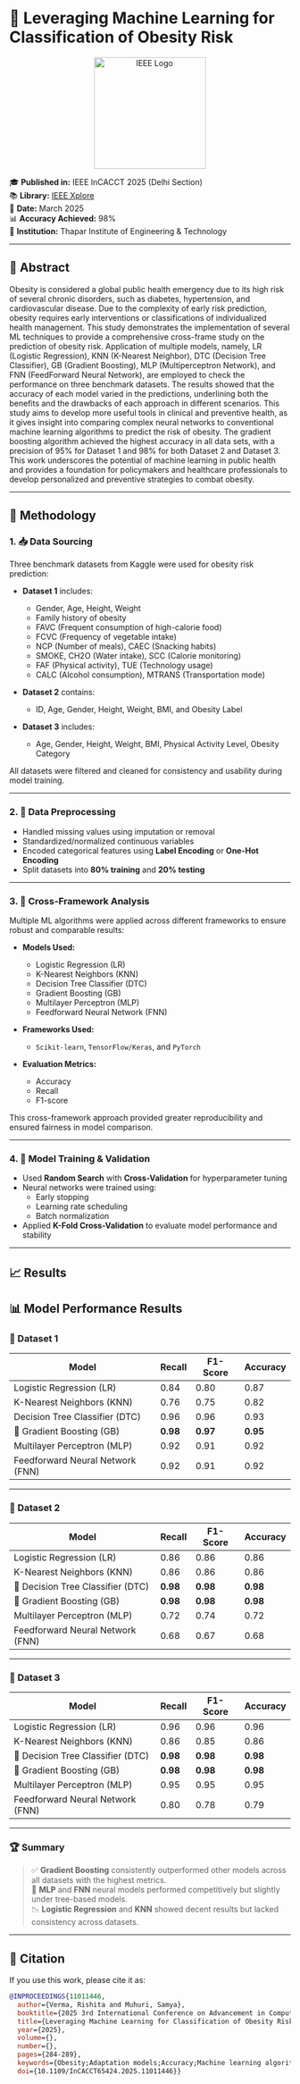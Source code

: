 # 🧠 Leveraging Machine Learning for Classification of Obesity Risk

<p align="center">
  <img src="https://ieeeusa.org/wp-content/uploads/2020/06/XPDL-601.jpg" width="200" alt="IEEE Logo" />
</p>

🎓 **Published in:** IEEE InCACCT 2025 (Delhi Section)  
📚 **Library:** [IEEE Xplore](https://ieeexplore.ieee.org/document/11011446)  
📅 **Date:** March 2025  
📊 **Accuracy Achieved:** 98%   
📍 **Institution:** Thapar Institute of Engineering & Technology

---

## 📌 Abstract

Obesity is considered a global public health emergency due to its high risk of several chronic disorders, such as diabetes, hypertension, and cardiovascular disease. Due to the complexity of early risk prediction, obesity requires early interventions or classifications of individualized health management. This study demonstrates the implementation of several ML techniques to provide a comprehensive cross-frame study on the prediction of obesity risk. Application of multiple models, namely, LR (Logistic Regression), KNN (K-Nearest Neighbor), DTC (Decision Tree Classifier), GB (Gradient Boosting), MLP (Multiperceptron Network), and FNN (FeedForward Neural Network), are employed to check the performance on three benchmark datasets. The results showed that the accuracy of each model varied in the predictions, underlining both the benefits and the drawbacks of each approach in different scenarios. This study aims to develop more useful tools in clinical and preventive health, as it gives insight into comparing complex neural networks to conventional machine learning algorithms to predict the risk of obesity. The gradient boosting algorithm achieved the highest accuracy in all data sets, with a precision of 95% for Dataset 1 and 98% for both Dataset 2 and Dataset 3. This work underscores the potential of machine learning in public health and provides a foundation for policymakers and healthcare professionals to develop personalized and preventive strategies to combat obesity.

---

## 🧪 Methodology

### 1. 📥 Data Sourcing

Three benchmark datasets from Kaggle were used for obesity risk prediction:

- **Dataset 1** includes:
  - Gender, Age, Height, Weight
  - Family history of obesity
  - FAVC (Frequent consumption of high-calorie food)
  - FCVC (Frequency of vegetable intake)
  - NCP (Number of meals), CAEC (Snacking habits)
  - SMOKE, CH2O (Water intake), SCC (Calorie monitoring)
  - FAF (Physical activity), TUE (Technology usage)
  - CALC (Alcohol consumption), MTRANS (Transportation mode)

- **Dataset 2** contains:
  - ID, Age, Gender, Height, Weight, BMI, and Obesity Label

- **Dataset 3** includes:
  - Age, Gender, Height, Weight, BMI, Physical Activity Level, Obesity Category

All datasets were filtered and cleaned for consistency and usability during model training.

---

### 2. 🔧 Data Preprocessing

- Handled missing values using imputation or removal
- Standardized/normalized continuous variables
- Encoded categorical features using **Label Encoding** or **One-Hot Encoding**
- Split datasets into **80% training** and **20% testing**

---

### 3. 🧠 Cross-Framework Analysis

Multiple ML algorithms were applied across different frameworks to ensure robust and comparable results:

- **Models Used:**
  - Logistic Regression (LR)
  - K-Nearest Neighbors (KNN)
  - Decision Tree Classifier (DTC)
  - Gradient Boosting (GB)
  - Multilayer Perceptron (MLP)
  - Feedforward Neural Network (FNN)

- **Frameworks Used:**
  - `Scikit-learn`, `TensorFlow/Keras`, and `PyTorch`

- **Evaluation Metrics:**
  - Accuracy
  - Recall
  - F1-score

This cross-framework approach provided greater reproducibility and ensured fairness in model comparison.

---

### 4. 🧪 Model Training & Validation

- Used **Random Search** with **Cross-Validation** for hyperparameter tuning
- Neural networks were trained using:
  - Early stopping
  - Learning rate scheduling
  - Batch normalization
- Applied **K-Fold Cross-Validation** to evaluate model performance and stability




---

## 📈 Results

## 📊 Model Performance Results

### 📁 Dataset 1

| Model                          | Recall | F1-Score | Accuracy |
|-------------------------------|--------|----------|----------|
| Logistic Regression (LR)      | 0.84   | 0.80     | 0.87     |
| K-Nearest Neighbors (KNN)     | 0.76   | 0.75     | 0.82     |
| Decision Tree Classifier (DTC)| 0.96   | 0.96     | 0.93     |
| 🌟 Gradient Boosting (GB)     | **0.98** | **0.97** | **0.95** |
| Multilayer Perceptron (MLP)   | 0.92   | 0.91     | 0.92     |
| Feedforward Neural Network (FNN)| 0.92 | 0.91     | 0.92     |

---

### 📁 Dataset 2

| Model                          | Recall | F1-Score | Accuracy |
|-------------------------------|--------|----------|----------|
| Logistic Regression (LR)      | 0.86   | 0.86     | 0.86     |
| K-Nearest Neighbors (KNN)     | 0.86   | 0.86     | 0.86     |
| 🌟 Decision Tree Classifier (DTC) | **0.98** | **0.98** | **0.98** |
| 🌟 Gradient Boosting (GB)     | **0.98** | **0.98** | **0.98** |
| Multilayer Perceptron (MLP)   | 0.72   | 0.74     | 0.72     |
| Feedforward Neural Network (FNN)| 0.68 | 0.67     | 0.68     |

---

### 📁 Dataset 3

| Model                          | Recall | F1-Score | Accuracy |
|-------------------------------|--------|----------|----------|
| Logistic Regression (LR)      | 0.96   | 0.96     | 0.96     |
| K-Nearest Neighbors (KNN)     | 0.86   | 0.85     | 0.86     |
| 🌟 Decision Tree Classifier (DTC) | **0.98** | **0.98** | **0.98** |
| 🌟 Gradient Boosting (GB)     | **0.98** | **0.98** | **0.98** |
| Multilayer Perceptron (MLP)   | 0.95   | 0.95     | 0.95     |
| Feedforward Neural Network (FNN)| 0.80 | 0.78     | 0.79     |

---

### 🏆 Summary

> ✅ **Gradient Boosting** consistently outperformed other models across all datasets with the highest metrics.  
> 🧠 **MLP** and **FNN** neural models performed competitively but slightly under tree-based models.  
> 📉 **Logistic Regression** and **KNN** showed decent results but lacked consistency across datasets.



---

## 📄 Citation

If you use this work, please cite it as:

```bibtex
@INPROCEEDINGS{11011446,
  author={Verma, Rishita and Muhuri, Samya},
  booktitle={2025 3rd International Conference on Advancement in Computation & Computer Technologies (InCACCT)}, 
  title={Leveraging Machine Learning for Classification of Obesity Risk Across Diverse Demography}, 
  year={2025},
  volume={},
  number={},
  pages={284-289},
  keywords={Obesity;Adaptation models;Accuracy;Machine learning algorithms;Nearest neighbor methods;Predictive models;Boosting;Data models;Decision trees;Public healthcare;Obesity;Machine Learning Algorithms;Neural Networks;Predictive Modeling;Health Informatics},
  doi={10.1109/InCACCT65424.2025.11011446}}

